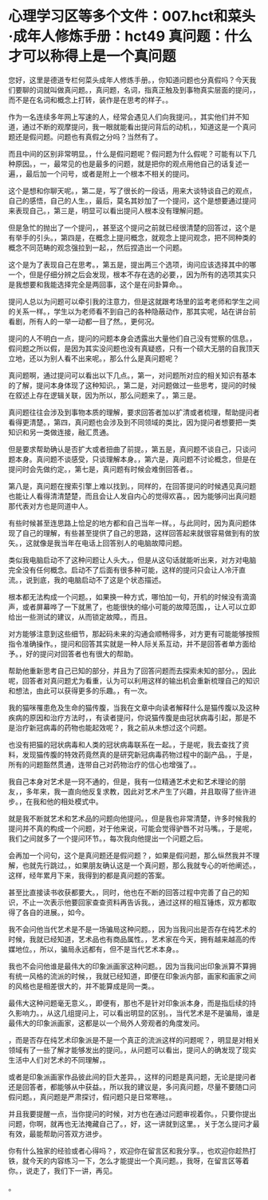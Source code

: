 # 心理学习区等多个文件：007.hct和菜头·成年人修炼手册：hct49 真问题：什么才可以称得上是一个真问题 

您好，这里是德道专栏何菜头成年人修炼手册。，你知道问题也分真假吗？今天我们要聊的词就叫做真问题。，真问题，名词，指真正触及到事物真实层面的提问，，而不是在名词和概念上打转，装作是在思考的样子。。

作为一名连续多年网上写速的人，经常会遇见人们向我提问。，其实他们并不知道，通过不断的观摩提问，我一眼就能看出提问背后的动机，，知道这是一个真问题还是假问题。问题也有真假之分吗？当然有了。

而且中间的区别非常明显。，什么是假问题呢？假问题为什么假呢？可能有以下几种原因。，一，最常见的也是最多的问题，就是把你的观点用他自己的话复述一遍，，最后加一个问号，或者是附上一个根本不相关的提问。

这个是想和你聊天呢。，第二是，写了很长的一段话，用来大谈特谈自己的观点，自己的感悟，自己的人生。，最后，莫名其妙加了一个提问，这个是想要通过提问来表现自己。，第三是，明显可以看出提问人根本没有理解问题。

但是急忙的抛出了一个提问，，甚至这个提问之前就已经很清楚的回答过，这个是有举手的引头。，第四是，在概念上提问概念，就观念上提问观念，把不同种类的概念不同范畴的观念强拉到一起，，然后捏造出一个问题。

这个是为了表现自己在思考。，第五是，提出两三个选项，询问应该选择其中的哪一个，但是仔细分辨之后会发现，根本不存在选的必要，，因为所有的选项其实只是我想要和我能选择完全是两回事，这个是在问卦算命。。

提问人总以为问题可以牵引我的注意力，但是这就跟考场里的监考老师和学生之间的关系一样。，学生以为老师看不到自己的各种隐蔽动作，那其实呢，站在讲台前看剧，所有人的一举一动都一目了然。，更何况。

提问的人不明白一点，提问的问题本身会透露出大量他们自己没有觉察的信息。，假问题之所以假，是因为其实没问题也没有真疑惑，只有一个硕大无朋的自我顶天立地，还以为别人看不出来呢。，那么什么是真问题呢？

真问题啊，通过提问可以看出以下几点。，第一，对问题所对应的相关知识有基本的了解，提问本身体现了这种知识。，第二是，对问题做过一些思考，提问的时候在叙述上存在逻辑关联，因为所以，那么问题来了。，第三是。

真问题往往会涉及到事物本质的理解，要求回答者加以扩清或者梳理，帮助提问者看得更清楚。，第四，真问题也会涉及到不同领域的类比，因为提问者想要把一类知识和另一类做连接，融汇贯通。

但是要求帮助确认是否扩大或者扭曲了前提。，第五是，真问题不谈自己，只谈问题本身。真问题不谈感受，只谈理解本身。，第六是，真问题不讨论概念，但是在提问时会先做约定。，第七是，真问题有时候会难倒回答者。。

第八是，真问题在搜索引擎上难以找到。，同样的，在回答提问的时候遇见真问题也能让人看得清清楚楚，而且会让人发自内心的觉得欢喜。，因为能够问出真问题那代表对方也是同道中人。

有些时候甚至连思路上恰足的地方都和自己当年一样。，与此同时，因为真问题体现了自己的理解，有些甚至提供了自己的思路，这样回答起来就很容易做到有的放矢。，这就像是我当年在电话上回答别人的电脑故障问题。

类似我电脑启动不了这种问题让人头大。，但是从这句话就能听出来，对方对电脑完全没有任何概念。启动不了后面有很多种可能，这样的提问只会让人冷汗直流。，说到底，我的电脑启动不了这是个状态描述。

根本都无法构成一个问题。，如果换一种方式，哪怕加一句，开机的时候没有滴滴声，或者屏幕哗了一下就黑了，也能很快的缩小可能的故障范围，，让人可以立即给出一些测试的建议，从而锁定故障。，而且。

对方能够注意到这些细节，那起码未来的沟通会顺畅得多，对方更有可能能够按照指令准确操作。，提问和回答其实就是一种人际关系互动，并不是回答者单方面给予。，好的提问对回答者也有很大的帮助。

帮助他重新思考自己已知的部分，并且为了回答问题而去探索未知的部分。，因此呢，回答者对真问题尤为看重，认为可以利用这样的输出机会重新梳理自己的知识和想法，由此可以获得更多的乐趣。，有一次。

我的猫咪罹患危及生命的猫传腹，当我在文章中向读者解释什么是猫传腹以及这种疾病的原因和治疗方法时，，有读者提问，你说猫传腹是由冠状病毒引起，那是不是治疗新冠病毒的药物也能起效呢？，我之前从未想过这个问题。

也没有把猫的冠状病毒和人类的冠状病毒联系在一起。，于是呢，我去查找了资料，发现猫传腹的特效药竟然真的是研究新冠病毒药物过程中的副产品。，于是，所有的问题豁然贯通，连带自己对药物治疗的信心也增强了。。

我自己本身对艺术是一窍不通的，但是，我有一位精通艺术史和艺术理论的朋友，，多年来，我一直向他反复求教，因此对艺术产生了兴趣，并且取得了些许进步。，在我和他的相处模式中。

就是我不断就艺术和艺术品的问题向他提问。，但是我也非常清楚，许多时候我的提问并不真的构成一个问题，对于他来说，可能会觉得驴唇不对马嘴。，于是呢，我们之间就多了一个提问环节。，每次我向他提出一个问题之后。

会再加一个问句，这个是真问题还是假问题？，如果是假问题，那么纵然我并不理解，也就先行跳过。，如果朋友确认这是一个真问题，那么我就专心的听他阐述。，这样，经年累月下来，我得到的都是真问题的答案。

甚至比直接读书收获都要大。，同时，他也在不断的回答过程中完善了自己的知识，不止一次表示他要回家查查资料再告诉我。，通过这样的相互锤炼，双方都取得了各自的进展。，如今。

我不会问他当代艺术是不是一场骗局这种问题。，因为当我问出是否存在纯艺术的时候，我就已经知道，艺术品也有商品属性。，艺术家在今天，拥有越来越高的传媒地位。，所以，骗局永远都有，但不是当代艺术本身。。

我也不会问他谁是最伟大的印象派画家这种问题。，因为当我问出印象派算不算拥有统一风格的流派的时候，，我就已经知道，即便在印象派内部，画家和画家之间的风格也是相差很大的，并不能算成是同一类。。

最伟大这种问题毫无意义。，即便有，那也不是针对印象派本身，而是指后续的持久影响力。，从这几组提问上，可以看出明显的区别。，当代艺术是不是骗局，谁是最伟大的印象派画家，这都是以一个局外人旁观者的角度发问。

，而是否存在纯艺术印象派是不是一个真正的流派这样的问题呢？，明显是对相关领域有了一些了解才能够发出的提问。，从问题可以看出，提问人的确发现了现实生活中人们对艺术的不同理解，。

或者是印象派画家作品彼此间的巨大差异。，这样的问题是真问题，无论是提问者还是回答者，都能够从中获益。，所以我的建议是，多问真问题，尽量不要随口问假问题。，真问题是严肃探讨，假问题只是日常寒暄。。

并且我要提醒一点，当你提问的时候，对方也在通过问题审视着你。，只要你提出问题，你啊，就再也无法掩藏自己了。，好，这一讲就到这里。，关于怎么提问才最有效，最能帮助问答双方进步。

你有什么独家的经验或者心得吗？，欢迎你在留言区和我分享。，也欢迎你趁热打铁，就今天的内容练习一下，怎么才能提出一个真问题。，我呀，在留言区等着你。，说走了，我们下一讲，再见。

。